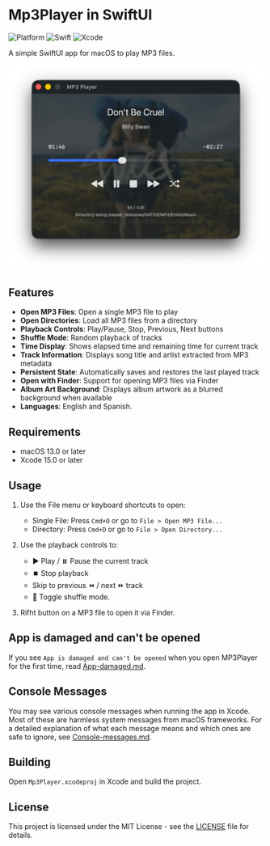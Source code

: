 # Mp3Player in SwiftUI

![Platform](https://img.shields.io/badge/macOS-13+-orange.svg)
![Swift](https://img.shields.io/badge/Swift-5-color=9494ff.svg)
![Xcode](https://img.shields.io/badge/Xcode-15.2+-lavender.svg)

A simple SwiftUI app for macOS to play MP3 files.

<img src="Images/Main-window.png" width="600px">

## Features

- **Open MP3 Files**: Open a single MP3 file to play
- **Open Directories**: Load all MP3 files from a directory
- **Playback Controls**: Play/Pause, Stop, Previous, Next buttons
- **Shuffle Mode**: Random playback of tracks
- **Time Display**: Shows elapsed time and remaining time for current track
- **Track Information**: Displays song title and artist extracted from MP3 metadata
- **Persistent State**: Automatically saves and restores the last played track
- **Open with Finder**: Support for opening MP3 files via Finder
- **Album Art Background**: Displays album artwork as a blurred background when available
- **Languages**: English and Spanish.

## Requirements

- macOS 13.0 or later
- Xcode 15.0 or later

## Usage

1. Use the File menu or keyboard shortcuts to open:
 	- Single File: Press `Cmd+O` or go to `File > Open MP3 File...`
	- Directory: Press `Cmd+D` or go to `File > Open Directory...`

2. Use the playback controls to:
 	- ▶️ Play / ⏸️ Pause the current track
 	- ⏹️ Stop playback
 	- Skip to previous ⏪️ / next ⏩️ track
 	- 🔀 Toggle shuffle mode.
	
3. Rifht button on a MP3 file to open it via Finder.

## App is damaged and can't be opened

If you see `App is damaged and can't be opened` when you open MP3Player for the first time, read [App-damaged.md](DOCS/App-damaged.md).

## Console Messages

You may see various console messages when running the app in Xcode. Most of these are harmless system messages from macOS frameworks. For a detailed explanation of what each message means and which ones are safe to ignore, see [Console-messages.md](DOCS/Console-messages.md).

## Building

Open `Mp3Player.xcodeproj` in Xcode and build the project.

## License

This project is licensed under the MIT License - see the [LICENSE](LICENSE) file for details.

